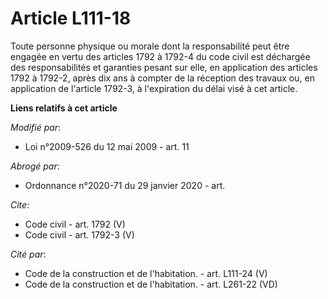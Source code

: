 # Article L111-18

Toute personne physique ou morale dont la responsabilité peut être engagée en vertu des articles 1792 à 1792-4 du code civil
est déchargée des responsabilités et garanties pesant sur elle, en application des articles 1792 à 1792-2, après dix ans à
compter de la réception des travaux ou, en application de l'article 1792-3, à l'expiration du délai visé à cet article.

**Liens relatifs à cet article**

_Modifié par_:

  - Loi n°2009-526 du 12 mai 2009 - art. 11

_Abrogé par_:

  - Ordonnance n°2020-71 du 29 janvier 2020 - art.

_Cite_:

  - Code civil - art. 1792 (V)
  - Code civil - art. 1792-3 (V)

_Cité par_:

  - Code de la construction et de l'habitation. - art. L111-24 (V)
  - Code de la construction et de l'habitation. - art. L261-22 (VD)
